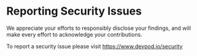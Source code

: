 # Reporting Security Issues

We appreciate your efforts to responsibly disclose your findings, and will make every effort to acknowledge your contributions.

To report a security issue please visit https://www.devpod.io/security
